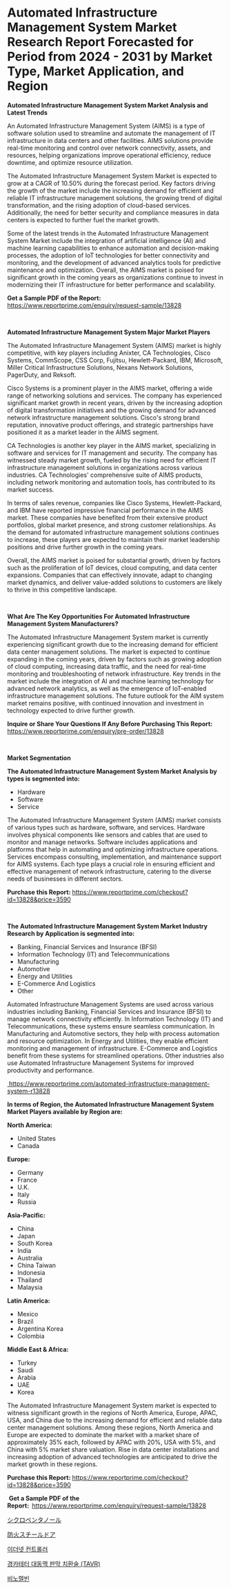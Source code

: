 <p><h1>Automated Infrastructure Management System Market Research Report Forecasted for Period from 2024 -  2031 by Market Type, Market Application, and Region</h1></p><p><strong>Automated Infrastructure Management System Market Analysis and Latest Trends</strong></p>
<p><p>An Automated Infrastructure Management System (AIMS) is a type of software solution used to streamline and automate the management of IT infrastructure in data centers and other facilities. AIMS solutions provide real-time monitoring and control over network connectivity, assets, and resources, helping organizations improve operational efficiency, reduce downtime, and optimize resource utilization.</p><p>The Automated Infrastructure Management System Market is expected to grow at a CAGR of 10.50% during the forecast period. Key factors driving the growth of the market include the increasing demand for efficient and reliable IT infrastructure management solutions, the growing trend of digital transformation, and the rising adoption of cloud-based services. Additionally, the need for better security and compliance measures in data centers is expected to further fuel the market growth.</p><p>Some of the latest trends in the Automated Infrastructure Management System Market include the integration of artificial intelligence (AI) and machine learning capabilities to enhance automation and decision-making processes, the adoption of IoT technologies for better connectivity and monitoring, and the development of advanced analytics tools for predictive maintenance and optimization. Overall, the AIMS market is poised for significant growth in the coming years as organizations continue to invest in modernizing their IT infrastructure for better performance and scalability.</p></p>
<p><strong>Get a Sample PDF of the Report:&nbsp;</strong> <a href="https://www.reportprime.com/enquiry/request-sample/13828">https://www.reportprime.com/enquiry/request-sample/13828</a></p>
<p>&nbsp;</p>
<p><strong>Automated Infrastructure Management System Major Market Players</strong></p>
<p><p>The Automated Infrastructure Management System (AIMS) market is highly competitive, with key players including Anixter, CA Technologies, Cisco Systems, CommScope, CSS Corp, Fujitsu, Hewlett-Packard, IBM, Microsoft, Miller Critical Infrastructure Solutions, Nexans Network Solutions, PagerDuty, and Reksoft.</p><p>Cisco Systems is a prominent player in the AIMS market, offering a wide range of networking solutions and services. The company has experienced significant market growth in recent years, driven by the increasing adoption of digital transformation initiatives and the growing demand for advanced network infrastructure management solutions. Cisco's strong brand reputation, innovative product offerings, and strategic partnerships have positioned it as a market leader in the AIMS segment.</p><p>CA Technologies is another key player in the AIMS market, specializing in software and services for IT management and security. The company has witnessed steady market growth, fueled by the rising need for efficient IT infrastructure management solutions in organizations across various industries. CA Technologies' comprehensive suite of AIMS products, including network monitoring and automation tools, has contributed to its market success.</p><p>In terms of sales revenue, companies like Cisco Systems, Hewlett-Packard, and IBM have reported impressive financial performance in the AIMS market. These companies have benefited from their extensive product portfolios, global market presence, and strong customer relationships. As the demand for automated infrastructure management solutions continues to increase, these players are expected to maintain their market leadership positions and drive further growth in the coming years.</p><p>Overall, the AIMS market is poised for substantial growth, driven by factors such as the proliferation of IoT devices, cloud computing, and data center expansions. Companies that can effectively innovate, adapt to changing market dynamics, and deliver value-added solutions to customers are likely to thrive in this competitive landscape.</p></p>
<p>&nbsp;</p>
<p><strong>What Are The Key Opportunities For Automated Infrastructure Management System Manufacturers?</strong></p>
<p><p>The Automated Infrastructure Management System market is currently experiencing significant growth due to the increasing demand for efficient data center management solutions. The market is expected to continue expanding in the coming years, driven by factors such as growing adoption of cloud computing, increasing data traffic, and the need for real-time monitoring and troubleshooting of network infrastructure. Key trends in the market include the integration of AI and machine learning technology for advanced network analytics, as well as the emergence of IoT-enabled infrastructure management solutions. The future outlook for the AIM system market remains positive, with continued innovation and investment in technology expected to drive further growth.</p></p>
<p><strong>Inquire or Share Your Questions If Any Before Purchasing This Report:</strong> <a href="https://www.reportprime.com/enquiry/pre-order/13828">https://www.reportprime.com/enquiry/pre-order/13828</a></p>
<p>&nbsp;</p>
<p><strong>Market Segmentation</strong></p>
<p><strong>The Automated Infrastructure Management System Market Analysis by types is segmented into:</strong></p>
<p><ul><li>Hardware</li><li>Software</li><li>Service</li></ul></p>
<p><p>The Automated Infrastructure Management System (AIMS) market consists of various types such as hardware, software, and services. Hardware involves physical components like sensors and cables that are used to monitor and manage networks. Software includes applications and platforms that help in automating and optimizing infrastructure operations. Services encompass consulting, implementation, and maintenance support for AIMS systems. Each type plays a crucial role in ensuring efficient and effective management of network infrastructure, catering to the diverse needs of businesses in different sectors.</p></p>
<p><strong>Purchase this Report:&nbsp;</strong><a href="https://www.reportprime.com/checkout?id=13828&price=3590">https://www.reportprime.com/checkout?id=13828&price=3590</a></p>
<p>&nbsp;</p>
<p><strong>The Automated Infrastructure Management System Market Industry Research by Application is segmented into:</strong></p>
<p><ul><li>Banking, Financial Services and Insurance (BFSI)</li><li>Information Technology (IT) and Telecommunications</li><li>Manufacturing</li><li>Automotive</li><li>Energy and Utilities</li><li>E-Commerce And Logistics</li><li>Other</li></ul></p>
<p><p>Automated Infrastructure Management Systems are used across various industries including Banking, Financial Services and Insurance (BFSI) to manage network connectivity efficiently. In Information Technology (IT) and Telecommunications, these systems ensure seamless communication. In Manufacturing and Automotive sectors, they help with process automation and resource optimization. In Energy and Utilities, they enable efficient monitoring and management of infrastructure. E-Commerce and Logistics benefit from these systems for streamlined operations. Other industries also use Automated Infrastructure Management Systems for improved productivity and performance.</p></p>
<p><a href="https://www.reportprime.com/automated-infrastructure-management-system-r13828">&nbsp;https://www.reportprime.com/automated-infrastructure-management-system-r13828</a></p>
<p><strong>In terms of Region, the Automated Infrastructure Management System Market Players available by Region are:</strong></p>
<p>
    <p> <strong> North America: </strong>
        <ul>
            <li>United States</li>
            <li>Canada</li>
        </ul>
        </p> 
    <p> <strong> Europe: </strong>
        <ul>
            <li>Germany</li>
            <li>France</li>
            <li>U.K.</li>
            <li>Italy</li>
            <li>Russia</li>
        </ul>
        </p> 
    <p> <strong> Asia-Pacific: </strong>
        <ul>
            <li>China</li>
            <li>Japan</li>
            <li>South Korea</li>
            <li>India</li>
            <li>Australia</li>
            <li>China Taiwan</li>
            <li>Indonesia</li>
            <li>Thailand</li>
            <li>Malaysia</li>
        </ul>
        </p> 
    <p> <strong> Latin America: </strong>
        <ul>
            <li>Mexico</li>
            <li>Brazil</li>
            <li>Argentina Korea</li>
            <li>Colombia</li>
        </ul>
        </p> 
    <p> <strong> Middle East & Africa: </strong>
        <ul>
            <li>Turkey</li>
            <li>Saudi</li>
            <li>Arabia</li>
            <li>UAE</li>
            <li>Korea</li>
        </ul>
    </p>
    </p>
<p><p>The Automated Infrastructure Management System market is expected to witness significant growth in the regions of North America, Europe, APAC, USA, and China due to the increasing demand for efficient and reliable data center management solutions. Among these regions, North America and Europe are expected to dominate the market with a market share of approximately 35% each, followed by APAC with 20%, USA with 5%, and China with 5% market share valuation. Rise in data center installations and increasing adoption of advanced technologies are anticipated to drive the market growth in these regions.</p></p>
<p><strong>Purchase this Report: </strong><a href="https://www.reportprime.com/checkout?id=13828&price=3590">https://www.reportprime.com/checkout?id=13828&price=3590</a></p>
<p>&nbsp;<strong>Get a Sample PDF of the Report:&nbsp;&nbsp;</strong><a href="https://www.reportprime.com/enquiry/request-sample/13828">https://www.reportprime.com/enquiry/request-sample/13828</a></p>
<p><strong></strong></p>
<p><p><a href="https://github.com/JacksonWiza1924/Market-Research-Report-List-1/blob/main/504681424795.md">シクロペンタノール</a></p><p><a href="https://medium.com/@rylanaufman56456/%E9%8B%BC%E7%81%AB%E3%81%AE%E6%88%B8%E3%81%AE%E5%B8%82%E5%A0%B4%E8%A6%8F%E6%A8%A1%E3%81%AF-%E3%82%B0%E3%83%AD%E3%83%BC%E3%83%90%E3%83%AB%E7%94%A3%E6%A5%AD%E3%81%AB%E3%81%8A%E3%81%91%E3%82%8B%E6%9C%80%E9%81%A9%E3%81%AA%E3%83%9E%E3%83%BC%E3%82%B1%E3%83%86%E3%82%A3%E3%83%B3%E3%82%B0%E3%83%81%E3%83%A3%E3%83%8D%E3%83%AB%E3%82%92%E6%98%8E%E3%82%89%E3%81%8B%E3%81%AB%E3%81%97%E3%81%BE%E3%81%99-16878f1773ad">防火スチールドア</a></p><p><a href="https://medium.com/@avramcornescu20221/%EC%9D%B4%EB%8D%94%EB%84%B7-%EC%BB%A8%ED%8A%B8%EB%A1%A4%EB%9F%AC-%EC%8B%9C%EC%9E%A5-%EC%8B%9C%EC%9E%A5-cagr-%EC%8B%9C%EC%9E%A5-%ED%8A%B8%EB%A0%8C%EB%93%9C-%EB%B0%8F-%EC%84%B1%EC%9E%A5-%EC%A0%84%EB%9E%B5%EC%97%90-%EB%8C%80%ED%95%9C-%ED%86%B5%EC%B0%B0%EB%A0%A5-70a9be93ca47">이더넷 컨트롤러</a></p><p><a href="https://medium.com/@ieremiapadurariu20221/transcatheter-aortic-valve-replacement-tavr-%EC%8B%9C%EC%9E%A5-%EB%B6%84%EC%84%9D-%EC%8B%9C%EC%9E%A5-%EB%8F%99%ED%96%A5-%EC%84%B1%EC%9E%A5-%EC%98%88%EC%B8%A1-2024%EB%85%84%EB%B6%80%ED%84%B0-2031%EB%85%84%EA%B9%8C%EC%A7%80-f9f5e7e03f98">경카테터 대동맥 판막 치환술 (TAVR)</a></p><p><a href="https://github.com/RichardLueilwitz787/Market-Research-Report-List-1/blob/main/776388322844.md">비노렐빈</a></p></p>